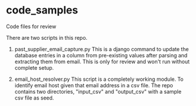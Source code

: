 # code_samples
Code files for review

There are two scripts in this repo.

1. past_supplier_email_capture.py
    This is a django command to update the database entries in a column from 
    pre-existing values after parsing and extracting them from email. This is only for review and won't run without complete setup.
    
2. email_host_resolver.py
    This script is a completely working module. To identify email host given that email address in a csv file.
    The repo contains two directories, "input_csv" and "output_csv" with a sample csv file as seed.
    